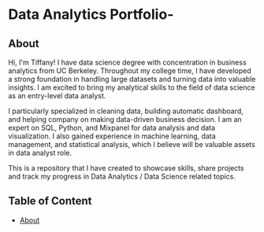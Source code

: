 # Data Analytics Portfolio-

## About


Hi, I'm Tiffany! I have data science degree with concentration in business analytics from UC Berkeley. Throughout my college time, I have developed a strong foundation in handling large datasets and turning data into valuable insights. I am excited to bring my analytical skills to the field of data science as an entry-level data analyst.

I particularly specialized in cleaning data, building automatic dashboard, and helping company on making data-driven business decision. I am an expert on SQL, Python, and Mixpanel for data analysis and data visualization. I also gained experience in machine learning, data management, and statistical analysis, which I believe will be valuable assets in data analyst role.

This is a repository that I have created to showcase skills, share projects and track my progress in Data Analytics / Data Science related topics.


## Table of Content
- [About](https://github.com/tiffanynatasha/Data-Analytics-/blob/main/README.md#about)
